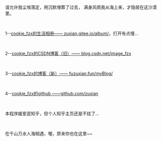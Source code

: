 请允许我尘埃落定，用沉默埋葬了过去，
满身风雨我从海上来，才隐居在这沙漠里。

&nbsp;
&nbsp;

1--[cookie_fzx的生活相册—— zuxian.gitee.io/album/](http://zuxian.gitee.io/album/)，打开有点慢...

&nbsp;

2--[cookie_fzx的CSDN博客（旧）—— blog.csdn.net/image_fzx](https://blog.csdn.net/image_fzx)

&nbsp;

3--[cookie_fzx的博客（新）——  fuzuxian.fun/myBlog/](https://fuzuxian.fun/myBlog/)

&nbsp;

4--[cookie_fzx的github ——github.com/zuxian](https://github.com/zuxian)

&nbsp;

本程序媛爱逛知乎，但个人知乎主页还是不挂了...

&nbsp;
&nbsp;


在千山万水人海相遇，喔，原来你也在这里~~


